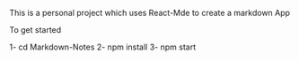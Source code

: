 This is a personal project which uses React-Mde to create a markdown App

To get started

1- cd Markdown-Notes
2- npm install
3- npm start